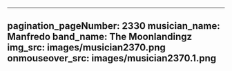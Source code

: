 ------
pagination_pageNumber: 2330
musician_name: Manfredo
band_name: The Moonlandingz
img_src: images/musician2370.png
onmouseover_src: images/musician2370.1.png
------